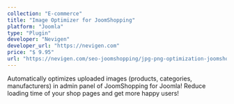 ```yaml
---
collection: "E-commerce"
title: "Image Optimizer for JoomShopping"
platform: "Joomla"
type: "Plugin"
developer: "Nevigen"
developer_url: "https://nevigen.com"
price: "$ 9.95"
url: "https://nevigen.com/seo-joomshopping/jpg-png-optimization-joomshopping.html"
---
```


Automatically optimizes uploaded images (products, categories, manufacturers)
in admin panel of JoomShopping for Joomla! Reduce loading time of your shop
pages and get more happy users!
